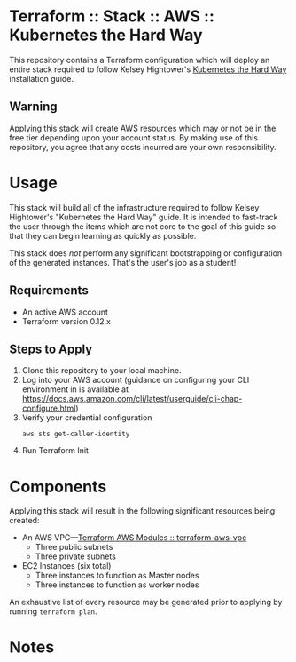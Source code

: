# Terraform :: Stack :: AWS :: Kubernetes the Hard Way

This repository contains a Terraform configuration which will deploy an entire
stack required to follow Kelsey Hightower's [Kubernetes the Hard Way](https://github.com/kelseyhightower/kubernetes-the-hard-way)
installation guide.

## Warning
Applying this stack will create AWS resources which may or not be in the free
tier depending upon your account status. By making use of this repository, you
agree that any costs incurred are your own responsibility.


# Usage

This stack will build all of the infrastructure required to follow Kelsey
Hightower's "Kubernetes the Hard Way" guide. It is intended to fast-track the
user through the items which are not core to the goal of this guide so that
they can begin learning as quickly as possible.

This stack does _not_ perform any significant bootstrapping or configuration of
the generated instances. That's the user's job as a student!

## Requirements
* An active AWS account
* Terraform version 0.12.x

## Steps to Apply

1. Clone this repository to your local machine.
1. Log into your AWS account (guidance on configuring your CLI environment in is available at https://docs.aws.amazon.com/cli/latest/userguide/cli-chap-configure.html)
1. Verify your credential configuration
   ```
   aws sts get-caller-identity
   ```
1. Run Terraform Init

# Components

Applying this stack will result in the following significant resources being
created:

* An AWS VPC—[Terraform AWS Modules :: terraform-aws-vpc](https://github.com/terraform-aws-modules/terraform-aws-vpc)
    * Three public subnets
    * Three private subnets
* EC2 Instances (six total)
    * Three instances to function as Master nodes
    * Three instances to function as worker nodes

An exhaustive list of every resource may be generated prior to applying by
running `terraform plan`.


# Notes
